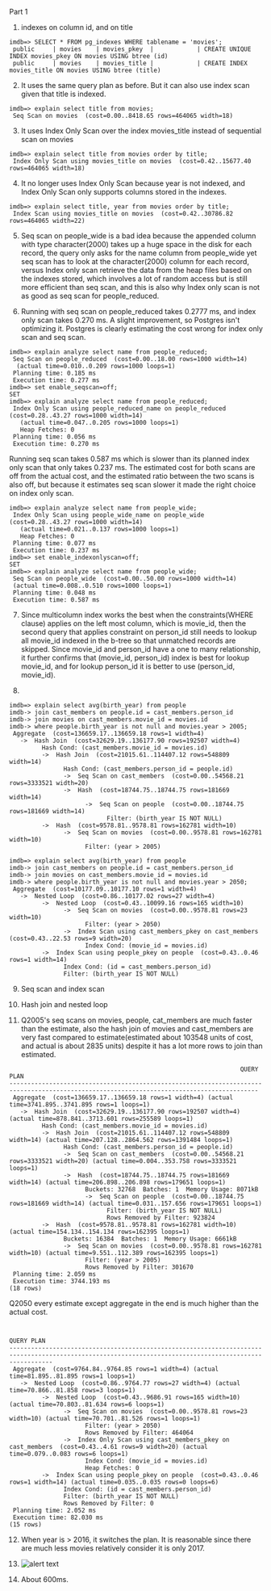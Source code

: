 Part 1

1. indexes on column id, and on title
```
imdb=> SELECT * FROM pg_indexes WHERE tablename = 'movies';
 public     | movies    | movies_pkey  |            | CREATE UNIQUE INDEX movies_pkey ON movies USING btree (id)
 public     | movies    | movies_title |            | CREATE INDEX movies_title ON movies USING btree (title)
```
2. It uses the same query plan as before. But it can also use index scan given that title is indexed.
```
imdb=> explain select title from movies;
 Seq Scan on movies  (cost=0.00..8418.65 rows=464065 width=18)
```
3. It uses Index Only Scan over the index movies_title instead of sequential scan on movies
```
imdb=> explain select title from movies order by title;
 Index Only Scan using movies_title on movies  (cost=0.42..15677.40 rows=464065 width=18)
```
4. It no longer uses Index Only Scan because year is not indexed, and Index Only Scan only supports columns stored in the indexes.
```
imdb=> explain select title, year from movies order by title;
 Index Scan using movies_title on movies  (cost=0.42..30786.82 rows=464065 width=22)
```
5. Seq scan on people_wide is a bad idea because the appended column with type character(2000) takes up a huge space in the disk for each record, the query only asks for the name column from people_wide yet seq scan has to look at the character(2000) column for each record, versus Index only scan retrieve the data from the heap files based on the indexes stored, which involves a lot of random access but is still more efficient than seq scan, and this is also why Index only scan is not as good as seq scan for people_reduced.

6. Running with seq scan on people_reduced takes 0.2777 ms, and index only scan takes 0.270 ms. A slight improvement, so Postgres isn't optimizing it. Postgres is clearly estimating the cost wrong for index only scan and seq scan.
```
imdb=> explain analyze select name from people_reduced;
 Seq Scan on people_reduced  (cost=0.00..18.00 rows=1000 width=14)
  (actual time=0.010..0.209 rows=1000 loops=1)
 Planning time: 0.185 ms
 Execution time: 0.277 ms
imdb=> set enable_seqscan=off;
SET
imdb=> explain analyze select name from people_reduced;
 Index Only Scan using people_reduced_name on people_reduced  (cost=0.28..43.27 rows=1000 width=14)
   (actual time=0.047..0.205 rows=1000 loops=1)
   Heap Fetches: 0
 Planning time: 0.056 ms
 Execution time: 0.270 ms
```
Running seq scan takes 0.587 ms which is slower than its planned index only scan that only takes 0.237 ms. The estimated cost for both scans are off from the actual cost, and the estimated ratio between the two scans is also off, but because it estimates seq scan slower it made the right choice on index only scan.
```
imdb=> explain analyze select name from people_wide;
 Index Only Scan using people_wide_name on people_wide  (cost=0.28..43.27 rows=1000 width=14)
   (actual time=0.021..0.137 rows=1000 loops=1)
   Heap Fetches: 0
 Planning time: 0.077 ms
 Execution time: 0.237 ms
imdb=> set enable_indexonlyscan=off;
SET
imdb=> explain analyze select name from people_wide;
 Seq Scan on people_wide  (cost=0.00..50.00 rows=1000 width=14)
 (actual time=0.008..0.510 rows=1000 loops=1)
 Planning time: 0.048 ms
 Execution time: 0.587 ms
```

7. Since multicolumn index works the best when the constraints(WHERE clause) applies on the left most column, which is movie_id, then the second query that applies constraint on person_id still needs to lookup all movie_id indexed in the b-tree so that unmatched records are skipped. Since movie_id and person_id have a one to many relationship, it further confirms that (movie_id, person_id) index is best for lookup movie_id, and for lookup person_id it is better to use (person_id, movie_id).

8.
```
imdb=> explain select avg(birth_year) from people
imdb-> join cast_members on people.id = cast_members.person_id
imdb-> join movies on cast_members.movie_id = movies.id
imdb-> where people.birth_year is not null and movies.year > 2005;
 Aggregate  (cost=136659.17..136659.18 rows=1 width=4)
   ->  Hash Join  (cost=32629.19..136177.90 rows=192507 width=4)
         Hash Cond: (cast_members.movie_id = movies.id)
         ->  Hash Join  (cost=21015.61..114407.12 rows=548809 width=14)
               Hash Cond: (cast_members.person_id = people.id)
               ->  Seq Scan on cast_members  (cost=0.00..54568.21 rows=3333521 width=20)
               ->  Hash  (cost=18744.75..18744.75 rows=181669 width=14)
                     ->  Seq Scan on people  (cost=0.00..18744.75 rows=181669 width=14)
                           Filter: (birth_year IS NOT NULL)
         ->  Hash  (cost=9578.81..9578.81 rows=162781 width=10)
               ->  Seq Scan on movies  (cost=0.00..9578.81 rows=162781 width=10)
                     Filter: (year > 2005)
```
```
imdb=> explain select avg(birth_year) from people
imdb-> join cast_members on people.id = cast_members.person_id
imdb-> join movies on cast_members.movie_id = movies.id
imdb-> where people.birth_year is not null and movies.year > 2050;
 Aggregate  (cost=10177.09..10177.10 rows=1 width=4)
   ->  Nested Loop  (cost=0.86..10177.02 rows=27 width=4)
         ->  Nested Loop  (cost=0.43..10099.16 rows=165 width=10)
               ->  Seq Scan on movies  (cost=0.00..9578.81 rows=23 width=10)
                     Filter: (year > 2050)
               ->  Index Scan using cast_members_pkey on cast_members  (cost=0.43..22.53 rows=9 width=20)
                     Index Cond: (movie_id = movies.id)
         ->  Index Scan using people_pkey on people  (cost=0.43..0.46 rows=1 width=14)
               Index Cond: (id = cast_members.person_id)
               Filter: (birth_year IS NOT NULL)
```

9. Seq scan and index scan

10. Hash join and nested loop

11. Q2005's seq scans on movies, people, cat_members are much faster than the estimate, also the hash join of movies and cast_members are very fast compared to estimate(estimated about 103548 units of cost, and actual is about 2835 units) despite it has a lot more rows to join than estimated.
```
                                                                QUERY PLAN
-------------------------------------------------------------------------------------------------------------------------------------------
 Aggregate  (cost=136659.17..136659.18 rows=1 width=4) (actual time=3741.895..3741.895 rows=1 loops=1)
   ->  Hash Join  (cost=32629.19..136177.90 rows=192507 width=4) (actual time=878.841..3713.601 rows=255589 loops=1)
         Hash Cond: (cast_members.movie_id = movies.id)
         ->  Hash Join  (cost=21015.61..114407.12 rows=548809 width=14) (actual time=207.128..2864.562 rows=1391484 loops=1)
               Hash Cond: (cast_members.person_id = people.id)
               ->  Seq Scan on cast_members  (cost=0.00..54568.21 rows=3333521 width=20) (actual time=0.004..353.758 rows=3333521 loops=1)
               ->  Hash  (cost=18744.75..18744.75 rows=181669 width=14) (actual time=206.898..206.898 rows=179651 loops=1)
                     Buckets: 32768  Batches: 1  Memory Usage: 8071kB
                     ->  Seq Scan on people  (cost=0.00..18744.75 rows=181669 width=14) (actual time=0.031..157.656 rows=179651 loops=1)
                           Filter: (birth_year IS NOT NULL)
                           Rows Removed by Filter: 923824
         ->  Hash  (cost=9578.81..9578.81 rows=162781 width=10) (actual time=154.134..154.134 rows=162395 loops=1)
               Buckets: 16384  Batches: 1  Memory Usage: 6661kB
               ->  Seq Scan on movies  (cost=0.00..9578.81 rows=162781 width=10) (actual time=9.551..112.389 rows=162395 loops=1)
                     Filter: (year > 2005)
                     Rows Removed by Filter: 301670
 Planning time: 2.059 ms
 Execution time: 3744.193 ms
(18 rows)
```

Q2050 every estimate except aggregate in the end is much higher than the actual cost.
```

                                                                       QUERY PLAN
--------------------------------------------------------------------------------------------------------------------------------------------------------
 Aggregate  (cost=9764.84..9764.85 rows=1 width=4) (actual time=81.895..81.895 rows=1 loops=1)
   ->  Nested Loop  (cost=0.86..9764.77 rows=27 width=4) (actual time=70.866..81.858 rows=3 loops=1)
         ->  Nested Loop  (cost=0.43..9686.91 rows=165 width=10) (actual time=70.803..81.634 rows=6 loops=1)
               ->  Seq Scan on movies  (cost=0.00..9578.81 rows=23 width=10) (actual time=70.701..81.526 rows=1 loops=1)
                     Filter: (year > 2050)
                     Rows Removed by Filter: 464064
               ->  Index Only Scan using cast_members_pkey on cast_members  (cost=0.43..4.61 rows=9 width=20) (actual time=0.079..0.083 rows=6 loops=1)
                     Index Cond: (movie_id = movies.id)
                     Heap Fetches: 0
         ->  Index Scan using people_pkey on people  (cost=0.43..0.46 rows=1 width=14) (actual time=0.035..0.035 rows=0 loops=6)
               Index Cond: (id = cast_members.person_id)
               Filter: (birth_year IS NOT NULL)
               Rows Removed by Filter: 0
 Planning time: 2.052 ms
 Execution time: 82.030 ms
(15 rows)
```

12. When year is > 2016, it switches the plan. It is reasonable since there are much less movies relatively consider it is only 2017.

13. ![alert text](https://drive.google.com/file/d/0B6MVTDt9ZRosbTFIVWJDQm5YQ0k/view?usp=sharing "13")

14. About 600ms.


